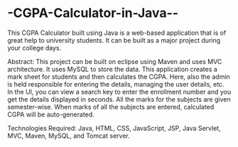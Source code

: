 # -CGPA-Calculator-in-Java--
This CGPA Calculator built using Java is a web-based application that is of great help to university students. It can be built as a major project during your college days. 

Abstract: This project can be built on eclipse using Maven and uses MVC architecture. It uses MySQL to store the data. This application creates a mark sheet for students and then calculates the CGPA. Here, also the admin is held responsible for entering the details, managing the user details, etc. In the UI, you can view a search key to enter the enrollment number and you get the details displayed in seconds. All the marks for the subjects are given semester-wise. When marks of all the subjects are entered, calculated CGPA will be auto-generated. 

Technologies Required: Java, HTML, CSS, JavaScript, JSP, Java Servlet, MVC, Maven, MySQL, and Tomcat server.

